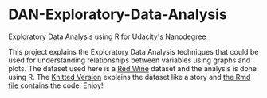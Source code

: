 # DAN-Exploratory-Data-Analysis
Exploratory Data Analysis using R for Udacity's Nanodegree

This project explains the Exploratory Data Analysis techniques that could be used for understanding relationships between variables using 
graphs and plots. The dataset used here is a <a href = https://github.com/baidrahul9/DAN-Exploratory-Data-Analysis/blob/master/wineQualityReds.csv>Red Wine</a> dataset and the analysis is done using R. The <a href = https://github.com/baidrahul9/DAN-Exploratory-Data-Analysis/blob/master/Final_Project.pdf>Knitted Version</a>
explains the dataset like a story and <a href = https://github.com/baidrahul9/Udacity-Nanodegree/blob/master/Exploratory-Data-Analysis/Final%20Project.Rmd> the Rmd file </a> contains the code. Enjoy!

